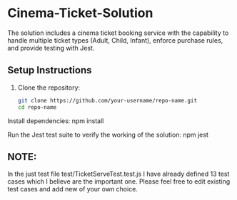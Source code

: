 # Cinema-Ticket-Solution
The solution includes a cinema ticket booking service with the capability to handle multiple ticket types (Adult, Child, Infant), enforce purchase rules, and provide testing with Jest.

## Setup Instructions
1. Clone the repository:
   ```bash
   git clone https://github.com/your-username/repo-name.git
   cd repo-name

Install dependencies:
npm install

Run the Jest test suite to verify the working of the solution:
npm jest

## **NOTE**:
In the just test file test/TicketServeTest.test.js
I have already defined 13 test cases which I believe are the important one.
Please feel free to edit existing test cases and add new of your own choice.
